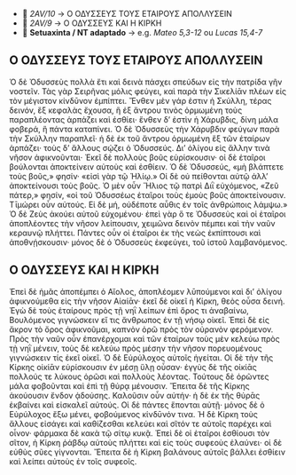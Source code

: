   - 📁 *2AV/10* → Ο ΟΔΥΣΣΕΥΣ ΤΟΥΣ ΕΤΑΙΡΟΥΣ ΑΠΟΛΛΥΣΕΙΝ  
  - 📁 *2AV/9* → Ο ΟΔΥΣΣΕΥΣ ΚΑΙ Η ΚΙΡΚΗ  
  - 📁 **Setuaxinta / NT adaptado** → e.g. *Mateo 5,3-12* ou *Lucas 15,4-7*  

## Ο ΟΔΥΣΣΕΥΣ ΤΟΥΣ ΕΤΑΙΡΟΥΣ ΑΠΟΛΛΥΣΕΙΝ
Ὁ δὲ Ὀδυσσεὺς πολλὰ ἔτι καὶ δεινὰ πάσχει σπεύδων εἰς τὴν πατρίδα γῆν νοστεῖν. Τὰς γὰρ Σειρῆνας μόλις φεύγει, καὶ παρὰ τὴν Σικελίᾱν πλέων εἰς τὸν μέγιστον κίνδῡνον ἐμπίπτει. Ἔνθεν μὲν γάρ ἐστιν ἡ Σκύλλη, τέρας δεινόν, ἕξ κεφαλὰς ἔχουσα, ἣ ἐξ ἄντρου τινὸς ὁρμωμένη τοὺς παραπλέοντας ἁρπάζει καὶ ἐσθίει· ἔνθεν δ’ ἐστὶν ἡ Χάρυβδις, δίνη μάλα φοβερά, ἣ πάντα καταπίνει. Ὁ δὲ Ὀδυσσεὺς τὴν Χάρυβδιν φεύγων παρὰ τὴν Σκύλλην παραπλεῖ· ἡ δὲ ἐκ τοῦ ἄντρου ὁρμωμένη ἕξ τῶν ἑταίρων ἁρπάζει· τοὺς δ’ ἄλλους σῴζει ὁ Ὀδυσσεύς.
Δι’ ὀλίγου εἰς ἄλλην τινὰ νῆσον ἀφικνοῦνται· Ἐκεῖ δὲ πολλοὺς βοῦς εὑρίσκουσιν· οἱ δὲ ἑταῖροι βούλονται ἀποκτείνειν αὐτοὺς καὶ ἐσθίειν. Ὁ δὲ Ὀδυσσεύς, «μὴ βλάπτετε τοὺς βοῦς,» φησίν· «εἰσὶ γὰρ τῷ Ἡλίῳ.» Οἱ δὲ οὐ πείθονται αὐτῷ ἀλλ’ ἀποκτείνουσι τοὺς βοῦς. Ὁ μὲν οὖν Ἥλιος τῷ πατρὶ Διῒ εὐχόμενος, «Ζεῦ πάτερ,» φησίν, «οἱ τοῦ Ὀδυσσέως ἑταῖροι τοὺς ἐμοὺς βοῦς ἀποκτείνουσιν. Τῑμώρει οὖν αὐτούς. Εἰ δὲ μή, οὐδέποτε αὖθις ἐν τοῖς ἀνθρώποις λάμψω.»
Ὁ δὲ Ζεὺς ἀκούει αὐτοῦ εὐχομένου· ἐπεὶ γὰρ ὅ τε Ὀδυσσεὺς καὶ οἱ ἑταῖροι ἀποπλέοντες τὴν νῆσον λείπουσιν, χειμῶνα δεινὸν πέμπει καὶ τὴν ναῦν κεραυνῷ πλήττει. Πάντες οὖν οἱ ἑταῖροι ἐκ τὴς νεὼς ἐκπίπτουσι καὶ ἀποθνῄσκουσιν· μόνος δὲ ὁ Ὀδυσσεὺς ἐκφεύγει, τοῦ ἱστοῦ λαμβανόμενος.

## Ο ΟΔΥΣΣΕΥΣ ΚΑΙ Η ΚΙΡΚΗ
Ἐπεὶ δὲ ἡμᾶς ἀποπέμπει ὁ Αἴολος, ἀποπλέομεν λῡπούμενοι καὶ δι’ ὀλίγου ἀφικνούμεθα εἰς τὴν νῆσον Αἰαίᾱν· ἐκεῖ δὲ οἰκεῖ ἡ Κίρκη, θεὸς οὖσα δεινή. Ἐγὼ δὲ τοὺς ἑταίρους πρὸς τῇ νηῒ λείπων ἐπὶ ὄρος τι ἀναβαίνω, Βουλόμενος γιγνώσκειν εἴ τις ἄνθρωπος ἐν τῇ νήσῳ οἰκεῖ. Ἐπεὶ δὲ εἰς ἄκρον τὸ ὄρος ἀφικνοῦμαι, καπνὸν ὁρῶ πρὸς τὸν οὐρανὸν φερόμενον. Πρὸς τὴν ναῦν οὖν ἐπανέρχομαι καὶ τῶν ἑταίρων τοὺς μὲν κελεύω πρὸς τῂ νηῒ μένειν, τοὺς δὲ κελεύω πρὸς μέσην τὴν νῆσον πορευομένους γιγνώσκειν τίς ἐκεῖ οἰκεῖ. Ὁ δὲ Εὐρύλοχος αὐτοῖς ἡγείται.
Οἱ δὲ τὴν τῆς Κίρκης οἰκίᾱν εὑρίσκουσιν ἐν μέσῃ ὕλῃ οὖσαν· ἐγγὺς δὲ τῆς οἰκίᾱς πολλούς τε λύκους ὁρῶσι καὶ πολλοὺς λέοντας. Τούτους δὲ ὁρῶντες μάλα φοβοῦνται καὶ ἐπὶ τῇ θύρᾳ μένουσιν. Ἔπειτα δὲ τῆς Κίρκης ἀκούουσιν ἔνδον ᾀδούσης. Καλοῦσιν οὖν αὐτήν· ἡ δὲ ἐκ τῆς θύρᾱς ἐκβαίνει καὶ εἰσκαλεῖ αὐτούς. Οἱ δὲ πάντες ἕπονται αὐτῇ· μόνος δὲ ὁ Εὐρύλοχος ἔξω μένει, φοβούμενος κίνδῡνόν τινα. Ἡ δὲ Κίρκη τοὺς ἄλλους εἰσάγει καὶ καθίζεσθαι κελεύει καὶ σῖτόν τε αὐτοῖς παρέχει καὶ οἶνον· φάρμακα δὲ κακὰ τῷ σίτῳ κυκᾷ.
Ἐπεὶ δὲ οἱ ἑταῖροι ἐσθίουσι τὸν σῖτον, ἡ Κίρκη ῥάβδῳ αὐτοὺς πλήττει καὶ εἰς τοὺς συφεοὺς ἐλαύνει· οἱ δὲ εὐθὺς σῦες γίγνονται. Ἔπειτα δὲ ἡ Κίρκη βαλάνους αὐτοῖς βάλλει ἐσθίειν καὶ λείπει αὐτοὺς ἐν τοῖς συφεοῖς.